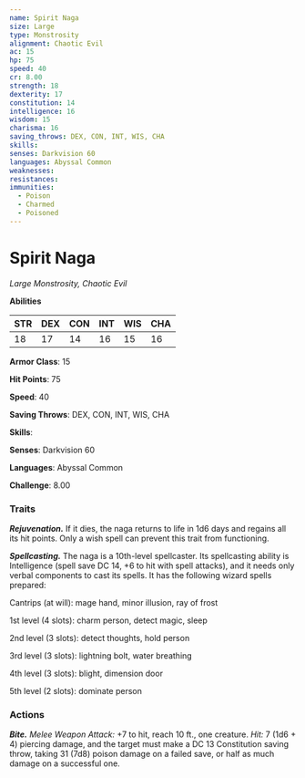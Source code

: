 ```yaml
---
name: Spirit Naga
size: Large
type: Monstrosity
alignment: Chaotic Evil
ac: 15
hp: 75
speed: 40
cr: 8.00
strength: 18
dexterity: 17
constitution: 14
intelligence: 16
wisdom: 15
charisma: 16
saving_throws: DEX, CON, INT, WIS, CHA
skills: 
senses: Darkvision 60
languages: Abyssal Common
weaknesses:
resistances:
immunities:
  - Poison
  - Charmed
  - Poisoned
---
```


# Spirit Naga

*Large Monstrosity, Chaotic Evil*

**Abilities**

| STR | DEX | CON | INT | WIS | CHA |
| --- | --- | --- | --- | --- | --- |
| 18 | 17 | 14 | 16 | 15 | 16 |

**Armor Class**: 15

**Hit Points**: 75

**Speed**: 40

**Saving Throws**: DEX, CON, INT, WIS, CHA

**Skills**: 

**Senses**: Darkvision 60

**Languages**: Abyssal Common

**Challenge**: 8.00


### Traits
***Rejuvenation.*** If it dies, the naga returns to life in 1d6 days and regains all its hit points. Only a wish spell can prevent this trait from functioning. 

***Spellcasting.*** The naga is a 10th-level spellcaster. Its spellcasting ability is Intelligence (spell save DC 14, +6 to hit with spell attacks), and it needs only verbal components to cast its spells. It has the following wizard spells prepared: 

Cantrips (at will): mage hand, minor illusion, ray of frost 

1st level (4 slots): charm person, detect magic, sleep 

2nd level (3 slots): detect thoughts, hold person 

3rd level (3 slots): lightning bolt, water breathing 

4th level (3 slots): blight, dimension door 

5th level (2 slots): dominate person

### Actions
***Bite.*** *Melee Weapon Attack:* +7 to hit, reach 10 ft., one creature. *Hit:* 7 (1d6 + 4) piercing damage, and the target must make a DC 13 Constitution saving throw, taking 31 (7d8) poison damage on a failed save, or half as much damage on a successful one.
